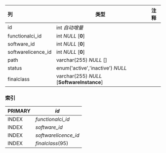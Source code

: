 | 列                 | 类型                                       | 注释 |
| :----------------- | ------------------------------------------ | ---- |
| id                 | int *自动增量*                             |      |
| functionalci_id    | int *NULL* [**0**]                         |      |
| software_id        | int *NULL* [**0**]                         |      |
| softwarelicence_id | int *NULL* [**0**]                         |      |
| path               | varchar(255) *NULL* []                     |      |
| status             | enum('active','inactive') *NULL*           |      |
| finalclass         | varchar(255) *NULL* [**SoftwareInstance**] |      |

### 索引

| PRIMARY | *id*                 |
| :------ | -------------------- |
| INDEX   | *functionalci_id*    |
| INDEX   | *software_id*        |
| INDEX   | *softwarelicence_id* |
| INDEX   | *finalclass*(95)     |